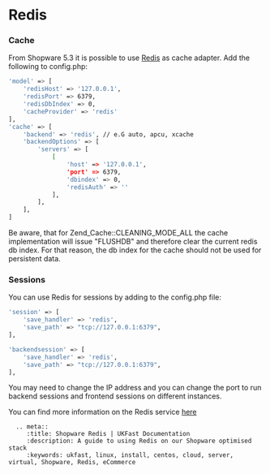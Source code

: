 # Redis

### Cache
From Shopware 5.3 it is possible to use [Redis](https://redis.io/) as cache adapter. Add the following to config.php:

```bash
'model' => [
    'redisHost' => '127.0.0.1',
    'redisPort' => 6379,
    'redisDbIndex' => 0,
    'cacheProvider' => 'redis'
],
'cache' => [
    'backend' => 'redis', // e.G auto, apcu, xcache
    'backendOptions' => [
        'servers' => [
            [
                'host' => '127.0.0.1',
                'port' => 6379,
                'dbindex' => 0,
                'redisAuth' => ''
            ],
        ],
    ],
]
```

Be aware, that for Zend_Cache::CLEANING_MODE_ALL the cache implementation will issue "FLUSHDB" and therefore clear the current redis db index. For that reason, the db index for the cache should not be used for persistent data.

### Sessions
You can use Redis for sessions by adding to the config.php file:
```bash
'session' => [
    'save_handler' => 'redis',
    'save_path' => "tcp://127.0.0.1:6379",
],

'backendsession' => [
    'save_handler' => 'redis',
    'save_path' => "tcp://127.0.0.1:6379",
],
```

You may need to change the IP address and you can change the port to run backend sessions and frontend sessions on different instances.

You can find more information on the Redis service [here](https://docs.ukfast.co.uk/operatingsystems/linux/redis/redis.html)

```eval_rst
  .. meta::
     :title: Shopware Redis | UKFast Documentation
     :description: A guide to using Redis on our Shopware optimised stack
     :keywords: ukfast, linux, install, centos, cloud, server, virtual, Shopware, Redis, eCommerce


